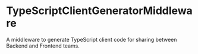 # TypeScriptClientGeneratorMiddleware
A middleware to generate TypeScript client code for sharing between Backend and Frontend teams.
